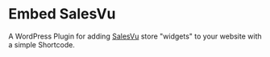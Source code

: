 # Embed SalesVu

A WordPress Plugin for adding [SalesVu](https://www.salesvu.com) store "widgets" to your website with a simple Shortcode.

